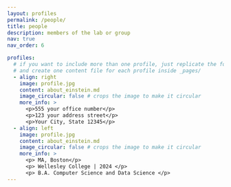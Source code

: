 ```yaml
---
layout: profiles
permalink: /people/
title: people
description: members of the lab or group
nav: true
nav_order: 6

profiles:
  # if you want to include more than one profile, just replicate the following block
  # and create one content file for each profile inside _pages/
  - align: right
    image: profile.jpg
    content: about_einstein.md
    image_circular: false # crops the image to make it circular
    more_info: >
      <p>555 your office number</p>
      <p>123 your address street</p>
      <p>Your City, State 12345</p>
  - align: left
    image: profile.jpg
    content: about_einstein.md
    image_circular: false # crops the image to make it circular
    more_info: >
      <p> MA, Boston</p>
      <p> Wellesley College | 2024 </p>
      <p> B.A. Computer Science and Data Science </p>
---
```

